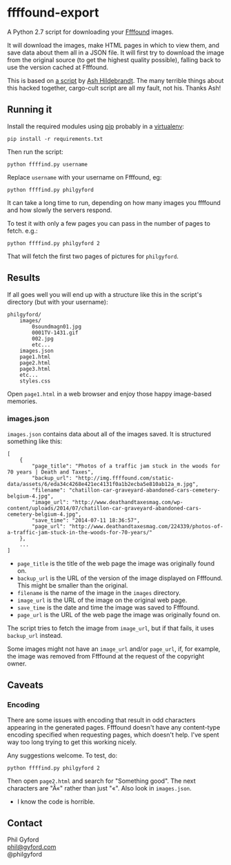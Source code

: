 # ffffound-export

A Python 2.7 script for downloading your [Ffffound](http://ffffound.com) images.

It will download the images, make HTML pages in which to view them, and save data about them all in a JSON file. It will first try to download the image from the original source (to get the highest quality possible), falling back to use the version cached at Ffffound.

This is based on [a script](https://gist.github.com/ashildebrandt/9ad37ea659a0fbff5a05#comments) by [Ash Hildebrandt](https://github.com/ashildebrandt). The many terrible things about this hacked together, cargo-cult script are all my fault, not his. Thanks Ash!

## Running it

Install the required modules using [pip](https://pip.pypa.io/en/stable/) probably in a [virtualenv](http://python-guide-pt-br.readthedocs.io/en/latest/dev/virtualenvs/):

	pip install -r requirements.txt

Then run the script:

	python ffffind.py username

Replace `username` with your username on Ffffound, eg:

	python ffffind.py philgyford

It can take a long time to run, depending on how many images you ffffound and how slowly the servers respond.

To test it with only a few pages you can pass in the number of pages to fetch.
e.g.:

	python ffffind.py philgyford 2

That will fetch the first two pages of pictures for `philgyford`.


## Results

If all goes well you will end up with a structure like this in the script's directory (but with your username):

	philgyford/
		images/
			0soundmagn01.jpg
			0001TV-1431.gif
			002.jpg
			etc...
		images.json
		page1.html
		page2.html
		page3.html
		etc...
		styles.css

Open `page1.html` in a web browser and enjoy those happy image-based memories.

### images.json

`images.json` contains data about all of the images saved. It is structured something like this:


	[
		{
			"page_title": "Photos of a traffic jam stuck in the woods for 70 years | Death and Taxes", 
			"backup_url": "http://img.ffffound.com/static-data/assets/6/eda34c4268e421ec4131f0a1b2ecba5e810ab12a_m.jpg", 
			"filename": "chatillon-car-graveyard-abandoned-cars-cemetery-belgium-4.jpg", 
			"image_url": "http://www.deathandtaxesmag.com/wp-content/uploads/2014/07/chatillon-car-graveyard-abandoned-cars-cemetery-belgium-4.jpg", 
			"save_time": "2014-07-11 18:36:57", 
			"page_url": "http://www.deathandtaxesmag.com/224339/photos-of-a-traffic-jam-stuck-in-the-woods-for-70-years/"
		}, 	
		...
	]

* `page_title` is the title of the web page the image was originally found on.
* `backup_url` is the URL of the version of the image displayed on Ffffound. This might be smaller than the original.
* `filename` is the name of the image in the `images` directory.
* `image_url` is the URL of the image on the original web page.
* `save_time` is the date and time the image was saved to Ffffound.
* `page_url` is the URL of the web page the image was originally found on.

The script tries to fetch the image from `image_url`, but if that fails, it uses `backup_url` instead.

Some images might not have an `image_url` and/or `page_url`, if, for example, the image was removed from Ffffound at the request of the copyright owner.


## Caveats

### Encoding

There are some issues with encoding that result in odd characters appearing in the generated pages. Ffffound doesn't have any content-type encoding specified when requesting pages, which doesn't help. I've spent way too long trying to get this working nicely.

Any suggestions welcome. To test, do:

	python ffffind.py philgyford 2

Then open `page2.html` and search for "Something good". The next characters are
"Â«" rather than just "«". Also look in `images.json`.


* I know the code is horrible.

## Contact

Phil Gyford  
phil@gyford.com  
@philgyford
